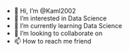 - 👋 Hi, I’m @Kaml2002
- 👀 I’m interested in Data Science
- 🌱 I’m currently learning Data Science
- 💞️ I’m looking to collaborate on 
- 📫 How to reach me friend

<!---
Kaml2002/Kaml2002 is a ✨ special ✨ repository because its `README.md` (this file) appears on your GitHub profile.
You can click the Preview link to take a look at your changes.
--->
